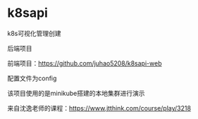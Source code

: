 # k8sapi

k8s可视化管理创建

后端项目

前端项目：https://github.com/juhao5208/k8sapi-web

配置文件为config

该项目使用的是minikube搭建的本地集群进行演示

来自沈逸老师的课程：https://www.jtthink.com/course/play/3218
